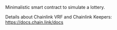 Minimalistic smart contract to simulate a lottery.

Details about Chainlink VRF and Chainlink Keepers: https://docs.chain.link/docs
